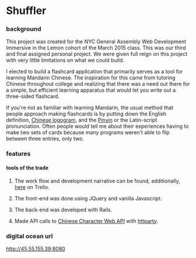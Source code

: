# Shuffler

### background
This project was created for the NYC General Assembly Web Development Immersive in the Lemon cohort of the March 2015 class. This was our third and final assigned personal project. We were given full reign on this project with very little limitations on what we could build. 

I elected to build a flashcard application that primarily serves as a tool for learning Mandarin Chinese. The inspiration for this came from tutoring Chinese throughout college and realizing that there was a need out there for a simple, but efficient learning apparatus that would let you write out a three-sided flashcard. 

If you're not as familiar with learning Mandarin, the usual method that people approach making flashcards is by putting down the English definition, [Chinese logogram](https://en.wikipedia.org/wiki/Logogram), and the [Pinyin](https://en.wikipedia.org/wiki/Pinyin) or the Latin-script pronunciation. Often people would tell me about their experiences having to make two sets of cards because many programs weren't able to flip between three entries, only two. 

### features

#### tools of the trade
1. The work flow and development narrative can be found, additionally, [here](https://trello.com/b/9cgD4uX8/general-assembly-final-project) on Trello. 

2. The front-end was done using JQuery and vanilla Javascript. 

3. The back-end was developed with Rails.

4. Made API calls to [Chinese Character Web API](http://ccdb.hemiola.com/) with [httparty](https://github.com/jnunemaker/httparty). 

### digital ocean url
http://45.55.155.39:8080

